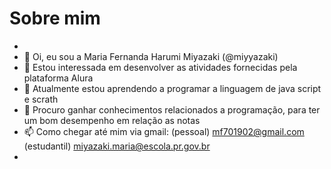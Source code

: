  # Sobre mim
- 
- 👋 Oi, eu sou a Maria Fernanda Harumi Miyazaki (@miyyazaki)
- 👀 Estou interessada em desenvolver as atividades fornecidas pela plataforma Alura
- 🌱 Atualmente estou aprendendo a programar a linguagem de java script e scrath
- 💞️ Procuro ganhar conhecimentos relacionados a programação, para ter um bom desempenho em relação as notas 
- 📫 Como chegar até mim via gmail: (pessoal) mf701902@gmail.com (estudantil) miyazaki.maria@escola.pr.gov.br
-
<!---
miyyazaki/miyyazaki is a ✨ special ✨ repository because its `README.md` (this file) appears on your GitHub profile.
You can click the Preview link to take a look at your changes.
--->
